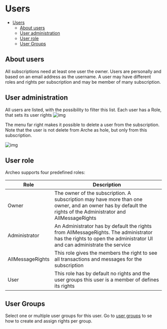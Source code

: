 # Users

- [Users](#users)
  - [About users](#about-users)
  - [User administration](#user-administration)
  - [User role](#user-role)
  - [User Groups](#user-groups)

## About users

All subscriptions need at least one user the owner. Users are personally and based on an email address as the username. A user may have different roles and rights per subscription and may be member of many subscription.

## User administration

All users are listed, with the possibility to filter this list. Each user has a Role, that sets its user rights
![img](https://archeodocstorage.blob.core.windows.net/images/Users-User-Administration.png)

The menu far right makes it possible to delete a user from the subscription. Note that the user is not delete from Arche as hole, but only from this subscription.

![img](https://archeodocstorage.blob.core.windows.net/images/Users-User-Delete.png)

## User role

Archeo supports four predefined roles:

| Role          | Description |
| -----------       | ----------- |
| Owner         | The owner of the subscription. A subscription may have more than one owner, and an owner has by default the rights of the Administrator and AllMessageRights|
| Administrator       |An Administrator has by default the rights from AllMessageRights. The administrator has the rights to open the administrator UI and can administrate the service|
| AllMessageRights | This role gives the members the right to see all transactions and messages for the subscription|
| User            | This role has by default no rights and the user groups this user is a member of defines its rights  |

## User Groups

Select one or multiple user groups for this user. Go to [user groups](user%20Group.md) to se how to create and assign rights per group.
